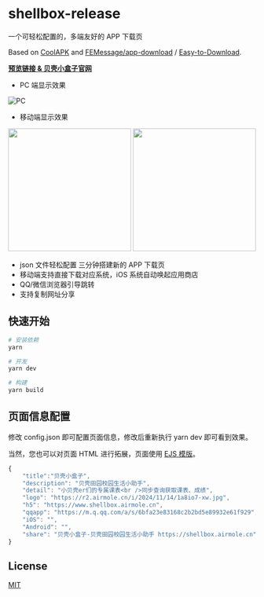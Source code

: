 # shellbox-release


一个可轻松配置的，多端友好的 APP 下载页

Based on [CoolAPK](https://coolapk.com/) and [FEMessage/app-download](https://github.com/FEMessage/app-download) / [Easy-to-Download](https://github.com/idealclover/Easy-to-Download).

**[预览链接 & 贝壳小盒子官网](https://shellbox.airmole.cn)**

- PC 端显示效果

![PC](https://r2.airmole.cn/i/2024/11/15/q94pd-5a.png)

- 移动端显示效果

<a href="https://r2.airmole.cn/i/2024/11/15/qie5w-rc.png" target="_blank"><img src="https://r2.airmole.cn/i/2024/11/15/qie5w-rc.png" width="250"></a>
<a href="https://r2.airmole.cn/i/2024/11/15/qdlr7-g5.png" target="_blank"><img src="https://r2.airmole.cn/i/2024/11/15/qdlr7-g5.png" width="250"></a>

- json 文件轻松配置 三分钟搭建新的 APP 下载页
- 移动端支持直接下载对应系统，iOS 系统自动唤起应用商店
- QQ/微信浏览器引导跳转
- 支持复制网址分享

## 快速开始

```sh
# 安装依赖
yarn

# 开发
yarn dev

# 构建
yarn build
```

## 页面信息配置

修改 config.json 即可配置页面信息，修改后重新执行 yarn dev 即可看到效果。

当然，您也可以对页面 HTML 进行拓展，页面使用 [EJS 模版](https://ejs.bootcss.com/)。

```javascript
{
    "title":"贝壳小盒子",
    "description": "贝壳田园校园生活小助手",
    "detail": "小贝壳er们的专属课表<br />同步查询获取课表、成绩",
    "logo": "https://r2.airmole.cn/i/2024/11/14/1a8io7-xw.jpg",
    "h5": "https://www.shellbox.airmole.cn",
    "qqapp": "https://m.q.qq.com/a/s/6bfa23e83168c2b2bd5e89932e61f929",
    "iOS": "",
    "Android": "",
    "share": "贝壳小盒子-贝壳田园校园生活小助手 https://shellbox.airmole.cn"
}
```

## License

[MIT](./LICENSE)
